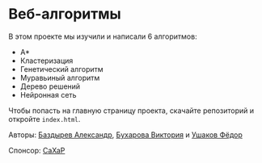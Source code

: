 # Веб-алгоритмы

В этом проекте мы изучили и написали 6 алгоритмов:

- A*
- Кластеризация
- Генетический алгоритм
- Муравьиный алгоритм
- Дерево решений
- Нейронная сеть

Чтобы попасть на главную страницу проекта, скачайте репозиторий и откройте `index.html`.

Авторы: [Баздырев Александр](https://vk.com/sasha.bazdyrev2013), [Бухарова Виктория](https://vk.com/sugarnotfound)
и [Ушаков Фёдор](https://vk.com/2slw4u)

Спонсор: [CaXaP](https://vk.com/ttydrus)
